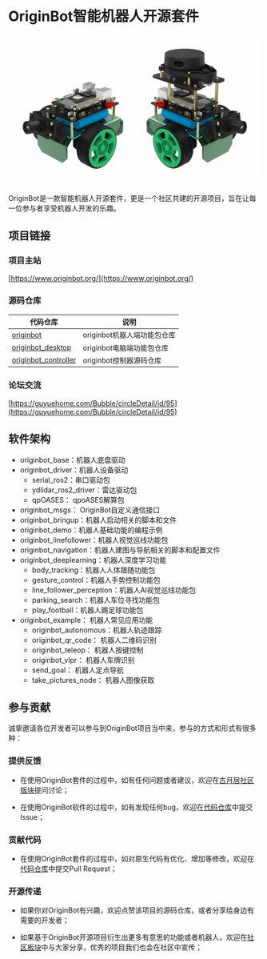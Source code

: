 # OriginBot智能机器人开源套件
![originbot](images/originbot.jpg)

OriginBot是一款智能机器人开源套件，更是一个社区共建的开源项目，旨在让每一位参与者享受机器人开发的乐趣。

## 项目链接

### 项目主站

[https://www.originbot.org/](https://www.originbot.org/)

### 源码仓库

| 代码仓库                                                         | 说明                        |
| ------------------------------------------------------------ | --------------------------- |
[originbot ](https://gitee.com/guyuehome/originbot) | originbot机器人端功能包仓库 |
[originbot_desktop](https://gitee.com/guyuehome/originbot_desktop) | originbot电脑端功能包仓库   |
[originbot_controller](https://gitee.com/guyuehome/originbot_controller) | originbot控制器源码仓库     |

### 论坛交流

[https://guyuehome.com/Bubble/circleDetail/id/95](https://guyuehome.com/Bubble/circleDetail/id/95)


## 软件架构

- originbot_base：机器人底盘驱动
- originbot_driver：机器人设备驱动
    - serial_ros2：串口驱动包
    - ydlidar_ros2_driver：雷达驱动包
    - qpOASES： qpoASES解算包
- originbot_msgs： OriginBot自定义通信接口
- originbot_bringup：机器人启动相关的脚本和文件
- originbot_demo：机器人基础功能的编程示例
- originbot_linefollower：机器人视觉巡线功能包
- originbot_navigation：机器人建图与导航相关的脚本和配置文件
- originbot_deeplearning：机器人深度学习功能
    - body_tracking：机器人人体跟随功能包
    - gesture_control：机器人手势控制功能包
    - line_follower_perception：机器人AI视觉巡线功能包
    - parking_search：机器人车位寻找功能包
    - play_football：机器人踢足球功能包
- originbot_example： 机器人常见应用功能
    - originbot_autonomous：机器人轨迹跟踪
    - originbot_qr_code： 机器人二维码识别
    - originbot_teleop： 机器人按键控制
    - originbot_vlpr： 机器人车牌识别
    - send_goal： 机器人定点导航
    - take_pictures_node： 机器人图像获取


## 参与贡献

诚挚邀请各位开发者可以参与到OriginBot项目当中来，参与的方式和形式有很多种：



### **提供反馈**

- 在使用OriginBot套件的过程中，如有任何问题或者建议，欢迎在[古月居社区版块](https://guyuehome.com/Bubble/circleDetail/id/95)提问讨论；

- 在使用OriginBot软件的过程中，如有发现任何bug，欢迎在[代码仓库](https://gitee.com/guyuehome/originbot)中提交Issue；

  

### **贡献代码**

- 在使用OriginBot套件的过程中，如对原生代码有优化、增加等修改，欢迎在[代码仓库](https://gitee.com/guyuehome/originbot)中提交Pull Request；

  

### **开源传递**

- 如果你对OriginBot有兴趣，欢迎点赞该项目的源码仓库，或者分享给身边有需要的开发者；

- 如果基于OriginBot开源项目衍生出更多有意思的功能或者机器人，欢迎在[社区板块](https://guyuehome.com/Bubble/circleDetail/id/95)中与大家分享，优秀的项目我们也会在社区中宣传；

